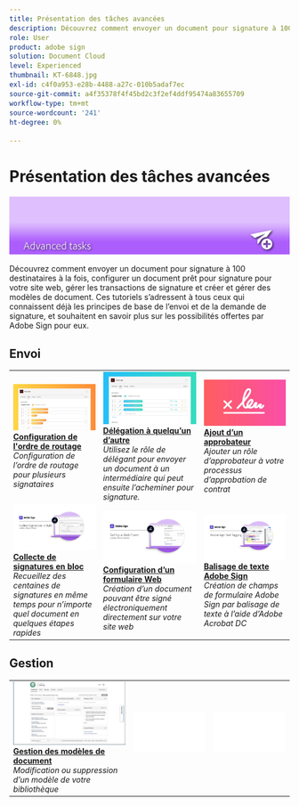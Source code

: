 ```yaml
---
title: Présentation des tâches avancées
description: Découvrez comment envoyer un document pour signature à 100 destinataires à la fois, configurer un document prêt pour signature pour votre site web, gérer les transactions de signature et créer et gérer des modèles de document.
role: User
product: adobe sign
solution: Document Cloud
level: Experienced
thumbnail: KT-6848.jpg
exl-id: c4f0a953-e28b-4488-a27c-010b5adaf7ec
source-git-commit: a4f35378f4f45bd2c3f2ef4ddf95474a83655709
workflow-type: tm+mt
source-wordcount: '241'
ht-degree: 0%

---
```


# Présentation des tâches avancées

![Signer l’image avancée](../assets/Hero-Advanced.png)

Découvrez comment envoyer un document pour signature à 100 destinataires à la fois, configurer un document prêt pour signature pour votre site web, gérer les transactions de signature et créer et gérer des modèles de document. Ces tutoriels s’adressent à tous ceux qui connaissent déjà les principes de base de l’envoi et de la demande de signature, et souhaitent en savoir plus sur les possibilités offertes par Adobe Sign pour eux.

## Envoi

<table style="table-layout:fixed">
<tr>
  <td>
    <a href="setting-up-routing.md">
      <img alt="Configuration de l'ordre de routage" src="../assets/Routing.png">
    </a>
    <div>
    <a href="setting-up-routing.md"><strong>Configuration de l'ordre de routage</strong></a>
    </div>
    <em>Configuration de l’ordre de routage pour plusieurs signataires</em>
    <br>
  </td>
  <td>
    <a href="delegate-signature.md">
      <img alt="Délégation à quelqu’un d’autre" src="../assets/Delegating.png" />
    </a>  
    <div>
    <a href="delegate-signature.md"><strong>Délégation à quelqu’un d’autre</strong></a>
    </div>
    <em>Utilisez le rôle de délégant pour envoyer un document à un intermédiaire qui peut ensuite l’acheminer pour signature.</em>
    <br>
  </td>
  <td>
    <a href="add-an-approver.md">
      <img alt="Ajout d’un approbateur" src="../assets/Approver.png" />
    </a>
    <div>
    <a href="add-an-approver.md"><strong>Ajout d’un approbateur</strong></a>
    </div>
    <em>Ajouter un rôle d’approbateur à votre processus d’approbation de contrat</em>
    <br>
  </td>
</tr>
<tr>
  <td>
    <a href="megasign.md">
      <img alt="Collecte de signatures en bloc" src="../assets/Megasign.png" />
    </a>
    <div>
    <a href="megasign.md"><strong>Collecte de signatures en bloc</strong></a>
    </div>
    <em>Recueillez des centaines de signatures en même temps pour n’importe quel document en quelques étapes rapides</em>
    <br>
  </td>
  <td>
    <a href="webform.md">
      <img alt="Configuration d’un formulaire Web" src="../assets/Webform.png" />
    </a>
    <div>
    <a href="webform.md"><strong>Configuration d’un formulaire Web</strong></a>
    </div>
    <em>Création d’un document pouvant être signé électroniquement directement sur votre site web</em>
    <br>
  </td> 
  <td>
    <a href="adobe-sign-text-tagging.md">
      <img alt="Balisage de texte Adobe Sign" src="../assets/Text-Tagging.png" />
  </a>
    <div>
    <a href="adobe-sign-text-tagging.md"><strong>Balisage de texte Adobe Sign</strong></a>
    </div>
    <em>Création de champs de formulaire Adobe Sign par balisage de texte à l’aide d’Adobe Acrobat DC</em>
    <br>
  </td> 
</table>

## Gestion

<table style="table-layout:fixed">
<tr>
  <td>
    <a href="edit-a-template.md">
      <img alt="Gestion des modèles de document" src="../assets/ManageTemplate.png" />
    </a>
    <div>
    <a href="edit-a-template.md"><strong>Gestion des modèles de document</strong></a>
    </div>
    <em>Modification ou suppression d’un modèle de votre bibliothèque</em>
    <br>
  </td>  
  <td>
    <img alt="Espacement" src="../assets/Whitespacer.png" />
    <div>
    <br>
  </td>
  <td>
    <img alt="Espacement" src="../assets/Whitespacer.png" />
    <div>
    <br>
  </td>
</tr>
</table>

